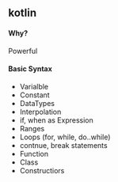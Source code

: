 ## kotlin

#### Why?
Powerful 
#### Basic Syntax 
* Varialble
* Constant
* DataTypes
* Interpolation
* if, when as Expression
* Ranges
* Loops (for, while, do..while)
* contnue, break statements
* Function
* Class
* Constructiors

